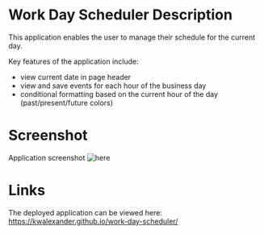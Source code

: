 # Work Day Scheduler Description
This application enables the user to manage their schedule for the current day.

Key features of the application include:
* view current date in page header
* view and save events for each hour of the business day
* conditional formatting based on the current hour of the day (past/present/future colors)

# Screenshot
Application screenshot ![here](/workday_screenshot.png?raw=true "here")


# Links
The deployed application can be viewed here: https://kwalexander.github.io/work-day-scheduler/ 
